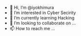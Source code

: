- 👋 Hi, I’m @iyokhimura
- 👀 I’m interested in Cyber Secirity
- 🌱 I’m currently learning Hacking
- 💞️ I’m looking to collaborate on ...
- 📫 How to reach me ...

<!---
iyokhimura/iyokhimura is a ✨ special ✨ repository because its `README.md` (this file) appears on your GitHub profile.
You can click the Preview link to take a look at your changes.
--->
